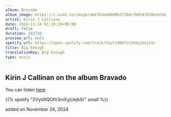 ```yaml
---
album: Bravado
album_image: https://i.scdn.co/image/ab67616d0000b2730dcf8854f858e415e02a90cc
artist: Kirin J Callinan
date: 2024-11-24 01:19:29+00:00
draft: false
duration: 283720
preview_url: null
spotify_url: https://open.spotify.com/track/2Vyti9QOfit3mXyjUejkSr
title: Big Enough
translationKey: Big Enough
type: music
---
```


## Kirin J Callinan on the album Bravado

You can listen [here](https://open.spotify.com/track/2Vyti9QOfit3mXyjUejkSr)

{{% spotify "2Vyti9QOfit3mXyjUejkSr" small %}}

added on November 24, 2024